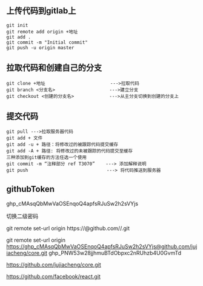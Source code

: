 ## 上传代码到gitlab上

```Plaintext
git init 
git remote add origin +地址
git add .
git commit -m "Initial commit"
git push -u origin master
```

## 拉取代码和创建自己的分支

```Plaintext
git clone +地址                        --->拉取代码
git branch <分支名>                    --->建立分支
git checkout <创建的分支名>             --->从主分支切换到创建的分支上
```

## 提交代码

```Plaintext
git pull --->拉取服务器代码
git add + 文件
git add -u + 路径：将修改过的被跟踪代码提交缓存
git add -A + 路径: 将修改过的未被跟踪的代码提交至缓存
三种添加到git缓存的方法任选一个使用
git commit -m “注释部分 ref T3070”    ---> 添加解释说明
git push                             ---> 将代码推送到服务器
```

## githubToken

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 

切换二级密码 

git remote set-url origin https://@github.com//.git 

git remote set-url origin [https://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@github.com/jujiacheng/core.git](https://github.com/jujiacheng/audition) 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

 https://github.com/jujiacheng/core.git 

https://github.com/facebook/react.git